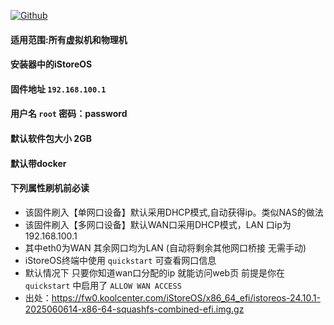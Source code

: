 [![Github](https://img.shields.io/badge/Release文件可在国内加速站下载-FC7C0D?logo=github&logoColor=fff&labelColor=000&style=for-the-badge)](https://wkdaily.cpolar.top/archives/1) 

#### 适用范围:所有虚拟机和物理机
#### 安装器中的iStoreOS 
#### 固件地址 `192.168.100.1`
#### 用户名 `root` 密码：password
#### 默认软件包大小 2GB 
#### 默认带docker
#### 下列属性刷机前必读

- 该固件刷入【单网口设备】默认采用DHCP模式,自动获得ip。类似NAS的做法
- 该固件刷入【多网口设备】默认WAN口采用DHCP模式，LAN 口ip为 192.168.100.1
- 其中eth0为WAN 其余网口均为LAN (自动将剩余其他网口桥接 无需手动)
- iStoreOS终端中使用 `quickstart` 可查看网口信息 
- 默认情况下 只要你知道wan口分配的ip 就能访问web页 前提是你在`quickstart`  中启用了 `ALLOW WAN ACCESS`
- 出处：https://fw0.koolcenter.com/iStoreOS/x86_64_efi/istoreos-24.10.1-2025060614-x86-64-squashfs-combined-efi.img.gz
